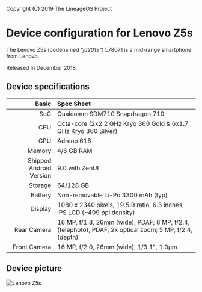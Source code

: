 Copyright (C) 2019 The LineageOS Project

Device configuration for Lenovo Z5s
=========================================

The Lenovo Z5s (codenamed _"jd2019"_) L78071 is a mid-range smartphone from Lenovo.

Released in December 2018.

## Device specifications

Basic   | Spec Sheet
-------:|:-------------------------
SoC     | Qualcomm SDM710 Snapdragon 710
CPU     | Octa-core (2x2.2 GHz Kryo 360 Gold & 6x1.7 GHz Kryo 360 Silver)
GPU     | Adreno 616
Memory  | 4/6 GB RAM
Shipped Android Version | 9.0 with ZenUI
Storage | 64/128 GB
Battery | Non-removable Li-Po 3300 mAh (typ)
Display | 1080 x 2340 pixels, 19.5:9 ratio, 6.3 inches, IPS LCD (~409 ppi density)
Rear Camera  | 16 MP, f/1.8, 26mm (wide), PDAF; 8 MP, f/2.4, (telephoto), PDAF, 2x optical zoom; 5 MP, f/2.4, (depth)
Front Camera  | 16 MP, f/2.0, 26mm (wide), 1/3.1", 1.0µm

## Device picture

![Lenovo Z5s](https://fdn2.gsmarena.com/vv/pics/lenovo/lenovo-z5s-3.jpg "Lenovo Z5s")
